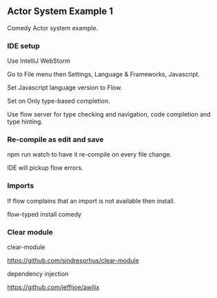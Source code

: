 
## Actor System Example 1

Comedy Actor system example.

### IDE setup

Use IntelliJ WebStorm

Go to File menu then Settings, Language & Frameworks, Javascript.

Set Javascript language version to Flow.

Set on Only type-based completion.

Use flow server for type checking and navigation, code completion and type hinting.

### Re-compile as edit and save

npm run watch to have it re-compile on every file change.

IDE will pickup flow errors.

### Imports

If flow complains that an import is not available then install.

flow-typed install comedy

### Clear module

clear-module

https://github.com/sindresorhus/clear-module

dependency injection

https://github.com/jeffijoe/awilix


